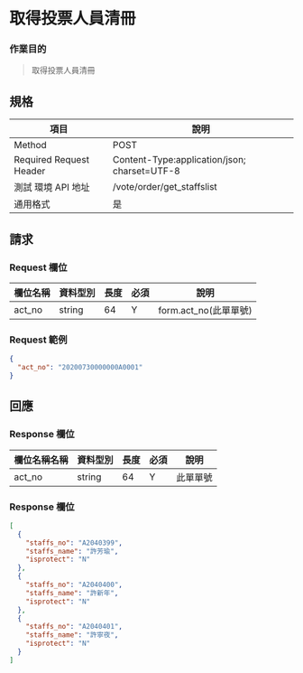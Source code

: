 # 取得投票人員清冊

### 作業目的

> 取得投票人員清冊

## 規格

| 項目                    | 說明                                         |
| ----------------------- | -------------------------------------------- |
| Method                  | POST                                         |
| Required Request Header | Content-Type:application/json; charset=UTF-8 |
| 測試 環境 API 地址      | /vote/order/get_staffslist                   |
| 通用格式                | 是                                           |

## 請求

### Request 欄位

| 欄位名稱 | 資料型別 | 長度 | 必須 | 說明                  |
| -------- | -------- | ---- | ---- | --------------------- |
| act_no   | string   | 64   | Y    | form.act_no(此單單號) |

### Request 範例

```json
{
  "act_no": "20200730000000A0001"
}
```

## 回應

### Response 欄位

| 欄位名稱名稱 | 資料型別 | 長度 | 必須 | 說明     |
| ------------ | -------- | ---- | ---- | -------- |
| act_no       | string   | 64   | Y    | 此單單號 |

### Response 欄位

```json
[
  {
    "staffs_no": "A2040399",
    "staffs_name": "許芳瑜",
    "isprotect": "N"
  },
  {
    "staffs_no": "A2040400",
    "staffs_name": "許新年",
    "isprotect": "N"
  },
  {
    "staffs_no": "A2040401",
    "staffs_name": "許寧夜",
    "isprotect": "N"
  }
]
```
